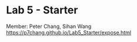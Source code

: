# Lab 5 - Starter
Member: Peter Chang, Sihan Wang
https://p7chang.github.io/Lab5_Starter/expose.html